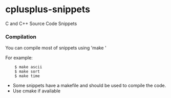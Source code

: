 # cplusplus-snippets
C and C++ Source Code Snippets

### Compilation

You can compile most of snippets using 'make <name-of-file-without-extension>'

For example:

        $ make ascii
        $ make sort
        $ make time

* Some snippets have a makefile and should be used to compile the code.
* Use cmake if available
 
